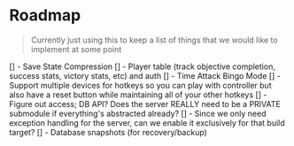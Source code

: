 # Roadmap

> Currently just using this to keep a list of things that we would like to implement at some point

[] - Save State Compression
[] - Player table (track objective completion, success stats, victory stats, etc) and auth
[] - Time Attack Bingo Mode
[] - Support multiple devices for hotkeys so you can play with controller but also have a reset button while maintaining all of your other hotkeys
[] - Figure out access; DB API? Does the server REALLY need to be a PRIVATE submodule if everything's abstracted already?
[] - Since we only need exception handling for the server, can we enable it exclusively for that build target?
[] - Database snapshots (for recovery/backup)
